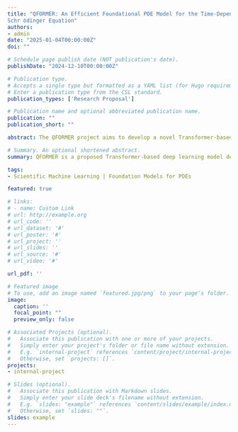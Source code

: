 ```yaml
---
title: "QFORMER: An Efficient Foundational PDE Model for the Time-Dependent
Schr ̈odinger Equation"
authors:
- admin
date: "2025-01-04T00:00:00Z"
doi: ""

# Schedule page publish date (NOT publication's date).
publishDate: "2024-12-10T00:00:00Z"

# Publication type.
# Accepts a single type but formatted as a YAML list (for Hugo requirements).
# Enter a publication type from the CSL standard.
publication_types: ['Research Proposal']

# Publication name and optional abbreviated publication name.
publication: ""
publication_short: ""

abstract: The QFORMER project aims to develop a novel Transformer-based deep learning model for solving the time-dependent Schrödinger equation with high accuracy and efficiency. Building on advances in multiscale operator transformers (MOTs) and physics-informed neural networks (PINNs), QFORMER integrates elements from POSEIDON and PINNsFormer to capture both temporal dependencies and multiscale quantum phenomena. Unlike previous Transformer-based approaches, which focus on steady-state solutions, QFORMER is designed to generalize across arbitrary electron configurations and initial states, significantly enhancing its applicability in quantum chemistry, condensed matter physics, and materials science. The model is pretrained on analytically solvable quantum systems, including the harmonic oscillator with time-dependent frequency, the Rabi model, and the Landau-Zener problem, ensuring robust performance across diverse Hamiltonians. By leveraging the semi-group property of the Schrödinger equation, QFORMER aims to reduce computational costs and improve scalability, offering a potential breakthrough in quantum mechanical simulations. If successful, this model could revolutionize computational quantum mechanics by providing an efficient, scalable, and generalizable deep learning framework for solving complex quantum systems.

# Summary. An optional shortened abstract.
summary: QFORMER is a proposed Transformer-based deep learning model designed to solve the time-dependent Schroedinger equation by integrating multiscale operator transformers and physics-informed neural networks, aiming for scalable and accurate quantum simulations across diverse electron configurations and initial states.

tags:
- Scientific Machine Learning | Foundation Models for PDEs

featured: true

# links:
# - name: Custom Link
# url: http://example.org
# url_code: ''
# url_dataset: '#'
# url_poster: '#'
# url_project: ''
# url_slides: ''
# url_source: '#'
# url_video: '#'

url_pdf: ''

# Featured image
# To use, add an image named `featured.jpg/png` to your page's folder. 
image:
  caption: ''
  focal_point: ""
  preview_only: false

# Associated Projects (optional).
#   Associate this publication with one or more of your projects.
#   Simply enter your project's folder or file name without extension.
#   E.g. `internal-project` references `content/project/internal-project/index.md`.
#   Otherwise, set `projects: []`.
projects:
- internal-project

# Slides (optional).
#   Associate this publication with Markdown slides.
#   Simply enter your slide deck's filename without extension.
#   E.g. `slides: "example"` references `content/slides/example/index.md`.
#   Otherwise, set `slides: ""`.
slides: example
---
```


<!-- {{% callout note %}}
Create your slides in Markdown - click the *Slides* button to check out the example.
{{% /callout %}}

Add the publication's **full text** or **supplementary notes** here. You can use rich formatting such as including [code, math, and images](https://docs.hugoblox.com/content/writing-markdown-latex/). -->
